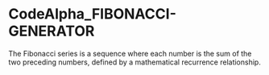 # CodeAlpha_FIBONACCI-GENERATOR
The Fibonacci series is a sequence where each number is the sum of the two preceding numbers, defined by a mathematical recurrence relationship.
